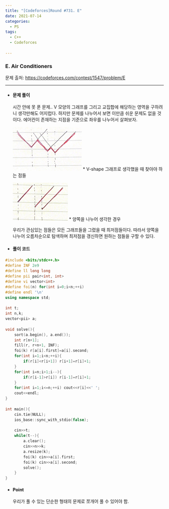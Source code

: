 ```yaml
---
title: "[Codeforces]Round #731. E"
date: 2021-07-14
categories:
  - PS
tags:
  - C++
  - Codeforces

---
```




### E. Air Conditioners

문제 출처: <https://codeforces.com/contest/1547/problem/E>

---





* #### **문제 풀이** 

  시간 안에 못 푼 문제.. V 모양의 그래프를 그리고 교집합에 해당하는 영역을 구하려니 생각만해도 어지럽다. 하지만 문제를 나누어서 보면 이만큼 쉬운 문제도 없을 것이다. 에어컨이 존재하는 지점을 기준으로 좌우를 나누어서 살펴보자. 

  ![1547-e-1](/assets/images/1547-e-1.PNG) * V-shape  그래프로 생각했을 때 찾아야 하는 점들

  

  ![1547-e-2](/assets/images/1547-e-2.PNG)   * 양쪽을 나누어 생각한 경우

  우리가 관심있는 점들은 모든 그래프들을 그렸을 때 최저점들이다. 따라서 양쪽을 나누어 오름차순으로 탐색하며 최저점을 갱신하면 원하는 점들을 구할 수 있다. 



* #### **풀이 코드**

```c++
#include <bits/stdc++.h>
#define INF 2e9
#define ll long long
#define pii pair<int, int> 
#define vi vector<int> 
#define foi(n) for(int i=0;i<n;++i)
#define endl '\n'
using namespace std;
 
int t;
int n,k;
vector<pii> a;
 
void solve(){
    sort(a.begin(), a.end());
    int r[n+1];
    fill(r, r+n+1, INF);
    foi(k) r[a[i].first]=a[i].second;
    for(int i=1;i<n;++i){
        if(r[i]<r[i+1]) r[i+1]=r[i]+1;
    }
    for(int i=n;i>1;i--){
        if(r[i-1]>r[i]) r[i-1]=r[i]+1;
    }
    for(int i=1;i<=n;++i) cout<<r[i]<<' ';
    cout<<endl;
}
 
int main(){
    cin.tie(NULL);
    ios_base::sync_with_stdio(false);
 
    cin>>t;
    while(t--){
        a.clear();
        cin>>n>>k;
        a.resize(k);
        foi(k) cin>>a[i].first;
        foi(k) cin>>a[i].second;
        solve();
    }
}
```



* #### **Point**

  우리가 풀 수 있는 단순한 형태의 문제로 쪼개어 풀 수 있어야 함.
